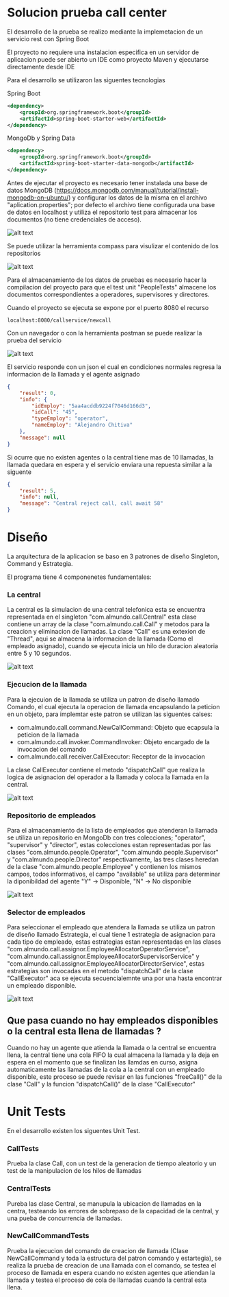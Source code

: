 # Solucion prueba call center


El desarrollo de la prueba se realizo mediante la implemetacion de un servicio rest con Spring Boot

El proyecto no requiere una instalacion especifica en un servidor de aplicacion puede ser abierto un IDE como proyecto Maven y ejecutarse directamente desde IDE

Para el desarrollo se utilizaron las siguentes tecnologias

Spring Boot

```xml
<dependency>
	<groupId>org.springframework.boot</groupId>
	<artifactId>spring-boot-starter-web</artifactId>
</dependency>
```

MongoDb y Spring Data

```xml
<dependency>
    <groupId>org.springframework.boot</groupId>
    <artifactId>spring-boot-starter-data-mongodb</artifactId>
</dependency>
```

Antes de ejecutar el proyecto es necesario tener instalada una base de datos MongoDB (https://docs.mongodb.com/manual/tutorial/install-mongodb-on-ubuntu/) y configurar los datos de la misma en el archivo "aplication.properties"; por defecto el archivo tiene configurada una base de datos en localhost y utiliza el repositorio test para almacenar los documentos (no tiene credenciales de acceso). 

![alt text](https://github.com/rquiroga83/call_center_test/blob/develop/images/004.png)

Se puede utilizar la herramienta compass para visulizar el contenido de los repositorios

![alt text](https://github.com/rquiroga83/call_center_test/blob/develop/images/005.png)

Para el almacenamiento de los datos de pruebas es necesario hacer la compilacion del proyecto para que el test unit "PeopleTests" almacene los documentos correspondientes a operadores, supervisores y directores.


Cuando el proyecto se ejecuta se expone por el puerto 8080 el recurso 

```
localhost:8080/callservice/newcall
```

Con un navegador o con la herramienta postman se puede realizar la prueba del servicio

![alt text](https://github.com/rquiroga83/call_center_test/blob/develop/images/002.png)


El servicio responde con un json el cual en condiciones normales regresa la informacion de la llamada y el agente asignado

```json
{
    "result": 0,
    "info": {
        "idEmploy": "5aa4acddb9224f7046d166d3",
        "idCall": "45",
        "typeEmploy": "operator",
        "nameEmploy": "Alejandro Chitiva"
    },
    "message": null
}
```

Si ocurre que no existen agentes o la central tiene mas de 10 llamadas, la llamada quedara en espera y el servicio enviara una repuesta similar a la siguente

```json
{
    "result": 5,
    "info": null,
    "message": "Central reject call, call await 58"
}
```

# Diseño

La arquitectura de la aplicacion se baso en 3 patrones de diseño Singleton, Command y Estrategia.

El programa tiene 4 componenetes fundamentales:

### La central
La central es la simulacion de una central telefonica esta se encuentra representada en el singleton "com.almundo.call.Central" esta clase contiene un array de la clase "com.almundo.call.Call" y metodos para la creacion y eliminacion de llamadas. La clase "Call" es una extexion de "Thread", aqui se almacena la informacion de la llamada (Como el empleado asignado), cuando se ejecuta inicia un hilo de duracion aleatoria entre 5 y 10 segundos. 

![alt text](https://github.com/rquiroga83/call_center_test/blob/develop/images/006.png)

### Ejecucion de la llamada
Para la ejecuion de la llamada se utiliza un patron de diseño llamado Comando, el cual ejecuta la operacion de llamada encapsulando la peticion en un objeto, para implemtar este patron se utilizan las siguentes calses:

* com.almundo.call.command.NewCallCommand: Objeto que ecapsula la peticion de la llamada
* com.almundo.call.invoker.CommandInvoker: Objeto encargado de la invocacion del comando
* com.almundo.call.receiver.CallExecutor: Receptor de la invocacion

La clase CallExecutor contiene el metodo "dispatchCall" que realiza la logica de asignacion del operador a la llamada y coloca la llamada en la central.

![alt text](https://github.com/rquiroga83/call_center_test/blob/develop/images/009.png)

### Repositorio de empleados
Para el almacenamiento de la lista de empleados que atenderan la llamada se utiliza un repositorio en MongoDb con tres colecciones; "operator", "supervisor" y "director", estas colecciones estan representadas por las clases "com.almundo.people.Operator", "com.almundo.people.Supervisor" y "com.almundo.people.Director" respectivamente, las tres clases heredan de la clase "com.almundo.people.Employee" y contienen los mismos campos, todos informativos, el campo "available" se utiliza para determinar la diponibildad del agente "Y" -> Disponible, "N" -> No disponible

![alt text](https://github.com/rquiroga83/call_center_test/blob/develop/images/010.png)

### Selector de empleados
Para seleccionar el empleado que atendera la llamada se utiliza un patron de diseño llamado Estrategia, el cual tiene 1 estrategia de asignacion para cada tipo de empleado, estas estrategias estan representadas en las clases "com.almundo.call.assignor.EmployeeAllocatorOperatorService", "com.almundo.call.assignor.EmployeeAllocatorSupervisorService" y "com.almundo.call.assignor.EmployeeAllocatorDirectorService", estas estrategias son invocadas en el metodo "dispatchCall" de la clase "CallExecutor" aca se ejecuta secuencialemnte una por una hasta encontrar un empleado disponible.


![alt text](https://github.com/rquiroga83/call_center_test/blob/develop/images/011.png)

## Que pasa cuando no hay empleados disponibles o la central esta llena de llamadas ?

Cuando no hay un agente que atienda la llamada o la central se encuentra llena, la central tiene una cola FIFO la cual almacena la llamada y la deja en espera en el momento que se finalizan las llamdas en curso, asigna automaticamente las llamadas de la cola a la central con un empleado disponible, este proceso se puede revisar en las funciones "freeCall()" de la clase "Call" y la funcion "dispatchCall()" de la clase "CallExecutor"

# Unit Tests

En el desarrollo existen los siguentes Unit Test.

### CallTests

Prueba la clase Call, con un test de la generacion de tiempo aleatorio y un test de la manipulacion de los hilos de llamadas

### CentralTests

Pureba las clase Central, se manupula la ubicacion de llamadas en la centra, testeando los errores de sobrepaso de la capacidad de la central, y una pueba de concurrencia de llamadas.

### NewCallCommandTests
Prueba la ejecucion del comando de creacion de llamada (Clase NewCallCommand y toda la estructura del patron comando y estartegia), se realiza la prueba de creacion de una llamada con el comando, se testea el proceso de llamada en espera cuando no existen agentes que atiendan la llamada y testea el proceso de cola de llamadas cuando la central esta llena.




